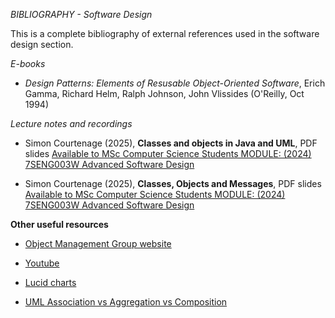 _BIBLIOGRAPHY - Software Design_

This is a complete bibliography of external references used in the software design section.

_E-books_

- _Design Patterns: Elements of Resusable Object-Oriented Software_, Erich Gamma, Richard Helm, Ralph Johnson, John Vlissides (O'Reilly, Oct 1994)

_Lecture notes and recordings_

- Simon Courtenage (2025), __Classes and objects in Java and UML__, PDF slides [Available to MSc Computer Science Students MODULE: (2024) 7SENG003W Advanced Software Design](https://learning.westminster.ac.uk/ultra/courses/_101049_1/outline/edit/document/_5278210_1?courseId=_101049_1&view=content)

- Simon Courtenage (2025), __Classes, Objects and Messages__, PDF slides [Available to MSc Computer Science Students MODULE: (2024) 7SENG003W Advanced Software Design](https://learning.westminster.ac.uk/ultra/courses/_101049_1/outline/edit/document/_5278210_1?courseId=_101049_1&view=content)

__Other useful resources__

- [Object Management Group website](www.omg.org)

- [Youtube](https://www.youtube.com/watch?v=zid-MVo7M-E&ab_channel=LucidSoftware)

- [Lucid charts](https://lucid.app/pricing/lucidchart?referer=https%3A%2F%2Fwww.youtube.com%2F#/pricing/chart)

- [UML Association vs Aggregation vs Composition](https://www.visual-paradigm.com/guide/uml-unified-modeling-language/uml-aggregation-vs-composition/)